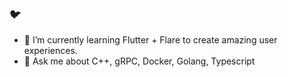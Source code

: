 ### :bird: 
- 🌱 I’m currently learning Flutter + Flare to create amazing user experiences.
- 💬 Ask me about C++, gRPC, Docker, Golang, Typescript


<!--
**alexlekrow/alexlekrow** is a ✨ _special_ ✨ repository because its `README.md` (this file) appears on your GitHub profile.

Here are some ideas to get you started:

- 🔭 I’m currently working on ...
- 🌱 I’m currently learning ...
- 👯 I’m looking to collaborate on ...
- 🤔 I’m looking for help with ...
- 💬 Ask me about ...
- 📫 How to reach me: ...
- 😄 Pronouns: ...
- ⚡ Fun fact: ...
-->
